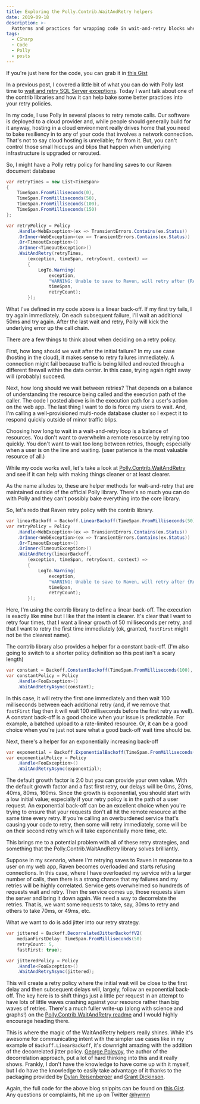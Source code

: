 ```yaml
---
title: Exploring the Polly.Contrib.WaitAndRetry helpers
date: 2019-09-18
description: >-
  Patterns and practices for wrapping code in wait-and-retry blocks when making remote calls.
tags:
  - CSharp
  - Code
  - Polly
  - posts
---
```


If you're just here for the code, you can grab it in [this Gist](https://gist.github.com/hyrmn/a5227ed08923f3d14bab7736a9683c24)

In a previous post, I covered a little bit of what you can do with Polly last time to [wait and retry SQL Server exceptions](/Dapper-and-Polly/). Today I want talk about one of the contrib libraries and how it can help bake some better practices into your retry policies.

In my code, I use Polly in several places to retry remote calls. Our software is deployed to a cloud provider and, while people should generally build for it anyway, hosting in a cloud environment really drives home that you need to bake resiliency in to any of your code that involves a network connection. That's not to say cloud hosting is unreliable; far from it. But, you can't control those small hiccups and blips that happen when underlying infrastructure is upgraded or rerouted.

So, I might have a Polly retry policy for handling saves to our Raven document database

```csharp
var retryTimes = new List<TimeSpan>
{
    TimeSpan.FromMilliseconds(0),
    TimeSpan.FromMilliseconds(50),
    TimeSpan.FromMilliseconds(100),
    TimeSpan.FromMilliseconds(150)
};

var retryPolicy = Policy
    .Handle<WebException>(ex => TransientErrors.Contains(ex.Status))
    .OrInner<WebException>(ex => TransientErrors.Contains(ex.Status))
    .Or<TimeoutException>()
    .OrInner<TimeoutException>()
    .WaitAndRetry(retryTimes,
        (exception, timeSpan, retryCount, context) =>
        {
            LogTo.Warning(
                exception,
                "WARNING: Unable to save to Raven, will retry after {RetryTimeSpan}, Retry attempt {RetryCount}",
                timeSpan,
                retryCount);
        });
```

What I've defined in my code above is a linear back-off. If my first try fails, I try again immediately. On each subsequent failure, I'll wait an additional 50ms and try again. After the last wait and retry, Polly will kick the underlying error up the call chain. 

There are a few things to think about when deciding on a retry policy. 

First, how long should we wait after the initial failure? In my use case (hosting in the cloud), it makes sense to retry failures immediately. A connection might fail because traffic is being killed and routed through a different firewall within the data center. In this case, trying again right away will (probably) succeed. 

Next, how long should we wait between retries? That depends on a balance of understanding the resource being called and the execution path of the caller. The code I posted above is in the execution path for a user's action on the web app. The last thing I want to do is force my users to wait. And, I'm calling a well-provisioned multi-node database cluster so I expect it to respond quickly outside of minor traffic blips.

Choosing how long to wait in a wait-and-retry loop is a balance of resources. You don't want to overwhelm a remote resource by retrying too quickly. You don't want to wait too long between retries, though; especially when a user is on the line and waiting. (user patience is the most valuable resource of all.)

While my code works well, let's take a look at [Polly.Contrib.WaitAndRetry](https://github.com/Polly-Contrib/Polly.Contrib.WaitAndRetry/) and see if it can help with making things cleaner or at least clearer.

As the name alludes to, these are helper methods for wait-and-retry that are maintained outside of the official Polly library. There's so much you can do with Polly and they can't possibly bake everything into the core library. 

So, let's redo that Raven retry policy with the contrib library. 

```csharp
var linearBackoff = Backoff.LinearBackoff(TimeSpan.FromMilliseconds(50), retryCount: 4, fastFirst: true);
var retryPolicy = Policy
    .Handle<WebException>(ex => TransientErrors.Contains(ex.Status))
    .OrInner<WebException>(ex => TransientErrors.Contains(ex.Status))
    .Or<TimeoutException>()
    .OrInner<TimeoutException>()
    .WaitAndRetry(linearBackoff,
        (exception, timeSpan, retryCount, context) =>
        {
            LogTo.Warning(
                exception,
                "WARNING: Unable to save to Raven, will retry after {RetryTimeSpan}, Retry attempt {RetryCount}",
                timeSpan,
                retryCount);
        });
```

Here, I'm using the contrib library to define a linear back-off. The execution is exactly like mine but I like that the intent is clearer. It's clear that I want to retry four times, that I want a linear growth of 50 milliseconds per retry, and that I want to retry the first time immediately (ok, granted, `fastFirst` might not be the clearest name).

The contrib library also provides a helper for a constant back-off. (I'm also going to switch to a shorter policy definition so this post isn't a scary length)

```csharp
var constant = Backoff.ConstantBackoff(TimeSpan.FromMilliseconds(100), retryCount: 5, fastFirst: true);
var constantPolicy = Policy
    .Handle<FooException>()
    .WaitAndRetryAsync(constant);
```

In this case, it will retry the first one immediately and then wait 100 milliseconds between each additional retry (and, if we remove that `fastFirst` flag then it will wait 100 milliseconds before the first retry as well). A constant back-off is a good choice when your issue is predictable. For example, a batched upload to a rate-limited resource. Or, it can be a good choice when you're just not sure what a good back-off wait time should be.

Next, there's a helper for an exponentially increasing back-off

```csharp
var exponential = Backoff.ExponentialBackoff(TimeSpan.FromMilliseconds(20), retryCount: 5, fastFirst: true);
var exponentialPolicy = Policy
    .Handle<FooException>()
    .WaitAndRetryAsync(exponential);
```

The default growth factor is 2.0 but you can provide your own value. With the default growth factor and a fast first retry, our delays will be 0ms, 20ms, 40ms, 80ms, 160ms. Since the growth is exponential, you should start with a low initial value; especially if your retry policy is in the path of a user request. An exponential back-off can be an excellent choice when you're trying to ensure that your requests don't all hit the remote resource at the same time every retry. If you're calling an overburdened service that's causing your code to retry, then some will retry immediately, some will be on their second retry which will take exponentially more time, etc. 

This brings me to a potential problem with all of these retry strategies, and something that the Polly.Contrib.WaitAndRetry library solves brilliantly.

Suppose in my scenario, where I'm retrying saves to Raven in response to a user on my web app, Raven becomes overloaded and starts refusing connections. In this case, where I have overloaded my service with a larger number of calls, then there is a strong chance that my failures and my retries will be highly correlated. Service gets overwhelmed so hundreds of requests wait and retry. Then the service comes up, those requests slam the server and bring it down again. We need a way to decorrelate the retries. That is, we want some requests to take, say, 30ms to retry and others to take 70ms, or 49ms, etc.

What we want to do is add jitter into our retry strategy.

```csharp
var jittered = Backoff.DecorrelatedJitterBackoffV2(
    medianFirstDelay: TimeSpan.FromMilliseconds(50) 
    retryCount: 5, 
    fastFirst: true);

var jitteredPolicy = Policy
    .Handle<FooException>()
    .WaitAndRetryAsync(jittered);
```

This will create a retry policy where the initial wait will be close to the first delay and then subsequent delays will, largely, follow an exponential back-off. The key here is to shift things just a little per request in an attempt to have lots of little waves crashing against your resource rather than big waves of retries. There's a much fuller write-up (along with science and graphs!) on the [Polly.Contrib.WaitAndRetry readme](https://github.com/Polly-Contrib/Polly.Contrib.WaitAndRetry/blob/master/README.md) and I would highly encourage heading there.

This is where the magic of the WaitAndRetry helpers really shines. While it's awesome for communicating intent with the simpler use cases like in my example of `Backoff.LinearBackoff`, it's downright amazing with the addition of the decorrelated jitter policy. [George Polevoy](https://twitter.com/georgepolevoy), the author of the decorrelation approach, put a lot of hard thinking into this and it really shows. Frankly, I don't have the knowledge to have come up with it myself, but I do have the knowledge to easily take advantage of it thanks to the packaging provided by [Dylan Reisenberger](https://twitter.com/softwarereisen) and [Grant Dickinson](https://github.com/grant-d). 

Again, the full code for the above blog snippits can be found on [this Gist](https://gist.github.com/hyrmn/a5227ed08923f3d14bab7736a9683c24). Any questions or complaints, hit me up on Twitter [@hyrmn](https://twitter.com/hyrmn)